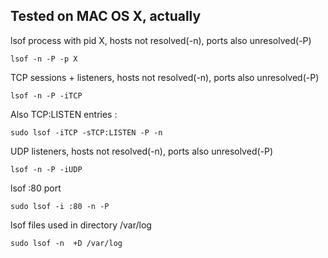 ## Tested on MAC OS X, actually

lsof process with pid X, hosts not resolved(-n), ports also unresolved(-P) 
```
lsof -n -P -p X
```

TCP sessions + listeners, hosts not resolved(-n), ports also unresolved(-P)
```
lsof -n -P -iTCP
```

Also TCP:LISTEN entries :
```
sudo lsof -iTCP -sTCP:LISTEN -P -n
```

UDP listeners, hosts not resolved(-n), ports also unresolved(-P)
```
lsof -n -P -iUDP
```

lsof :80 port
```
sudo lsof -i :80 -n -P
```

lsof files used in directory /var/log
```
sudo lsof -n  +D /var/log
```
